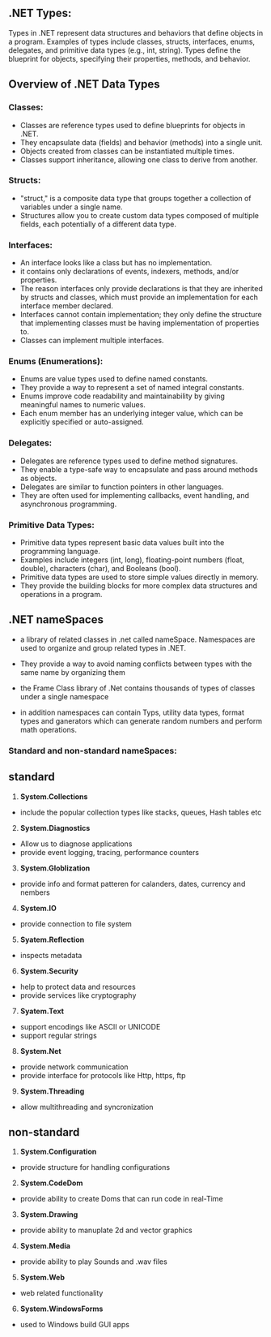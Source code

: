 ## .NET Types:

Types in .NET represent data structures and behaviors that define objects in a program.
Examples of types include classes, structs, interfaces, enums, delegates, and primitive data types (e.g., int, string).
Types define the blueprint for objects, specifying their properties, methods, and behavior.

## Overview of .NET Data Types

### Classes:

- Classes are reference types used to define blueprints for objects in .NET.
- They encapsulate data (fields) and behavior (methods) into a single unit.
- Objects created from classes can be instantiated multiple times.
- Classes support inheritance, allowing one class to derive from another.

### Structs:

 - "struct," is a composite data type that groups together a collection of variables under a single name.
 - Structures allow you to create custom data types composed of multiple fields, each potentially of a different data type.

### Interfaces:

- An interface looks like a class but has no implementation.
- it contains only declarations of events, indexers, methods, and/or properties.
- The reason interfaces only provide declarations is that they are inherited by structs and classes, which must provide an implementation for each interface member declared.
- Interfaces cannot contain implementation; they only define the structure that implementing classes must be having implementation of properties to.
- Classes can implement multiple interfaces.

### Enums (Enumerations):

- Enums are value types used to define named constants.
- They provide a way to represent a set of named integral constants.
- Enums improve code readability and maintainability by giving meaningful names to numeric values.
- Each enum member has an underlying integer value, which can be explicitly specified or auto-assigned.

### Delegates:

- Delegates are reference types used to define method signatures.
- They enable a type-safe way to encapsulate and pass around methods as objects.
- Delegates are similar to function pointers in other languages.
- They are often used for implementing callbacks, event handling, and asynchronous programming.

### Primitive Data Types:

- Primitive data types represent basic data values built into the programming language.
- Examples include integers (int, long), floating-point numbers (float, double), characters (char), and Booleans (bool).
- Primitive data types are used to store simple values directly in memory.
- They provide the building blocks for more complex data structures and operations in a program.

## .NET nameSpaces

- a library of related classes in .net called nameSpace. Namespaces are used to organize and group related types in .NET.

- They provide a way to avoid naming conflicts between types with the same name by organizing them

- the Frame Class library of .Net contains thousands of types of classes under a single namespace

- in addition namespaces can contain Typs, utility data types, format types and ganerators which can generate random numbers and perform math operations.

### Standard and non-standard nameSpaces:

## standard

1. **System.Collections**

- include the popular collection types like stacks, queues, Hash tables etc

2. **System.Diagnostics**

- Allow us to diagnose applications
- provide event logging, tracing, performance counters

3. **System.Globlization**

- provide info and format patteren for calanders, dates, currency and nembers

4. **System.IO**

- provide connection to file system

5. **Syatem.Reflection**

- inspects metadata

6. **System.Security**

- help to protect data and resources
- provide services like cryptography

7. **Syatem.Text**

- support encodings like ASCII or UNICODE
- support regular strings

8. **System.Net**

- provide network communication
- provide interface for protocols like Http, https, ftp

9. **System.Threading**

- allow multithreading and syncronization

## non-standard

1. **System.Configuration**

- provide structure for handling configurations

2. **System.CodeDom**

- provide ability to create Doms that can run code in real-Time

3. **System.Drawing**

- provide ability to manuplate 2d and vector graphics

4. **System.Media**

- provide ability to play Sounds and .wav files

5. **System.Web**

- web related functionality

6. **System.WindowsForms**

- used to Windows build GUI apps
